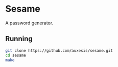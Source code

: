 # Sesame

A password generator.

## Running

``` bash
git clone https://github.com/auxesis/sesame.git
cd sesame
make
```
